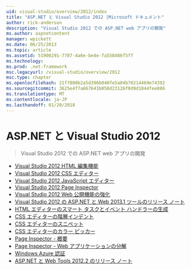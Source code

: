 ```yaml
---
uid: visual-studio/overview/2012/index
title: "ASP.NET と Visual Studio 2012 |Microsoft ドキュメント"
author: rick-anderson
description: "Visual Studio 2012 での ASP.NET web アプリの開発"
ms.author: aspnetcontent
manager: wpickett
ms.date: 06/25/2013
ms.topic: article
ms.assetid: 51900291-7787-4a6e-be4e-fa558486f5ff
ms.technology: 
ms.prod: .net-framework
msc.legacyurl: /visual-studio/overview/2012
msc.type: chapter
ms.openlocfilehash: 21f7800b2a5d396b040fe5a04b70214469e74392
ms.sourcegitcommit: 3625e4f7a667641b058d23126f0d9d1844fee886
ms.translationtype: MT
ms.contentlocale: ja-JP
ms.lasthandoff: 01/20/2018
---
```

<a name="aspnet-and-visual-studio-2012"></a>ASP.NET と Visual Studio 2012
====================
> Visual Studio 2012 での ASP.NET web アプリの開発


- [Visual Studio 2012 HTML 編集機能](visual-studio-2012-html-editing-features.md)
- [Visual Studio 2012 CSS エディター](visual-studio-2012-css-editor.md)
- [Visual Studio 2012 JavaScript エディター](visual-studio-2012-javascript-editor.md)
- [Visual Studio 2012 Page Inspector](visual-studio-2012-page-inspector.md)
- [Visual Studio 2012 Web 公開機能の強化](visual-studio-2012-web-publishing-improvements.md)
- [Visual Studio 2012 の ASP.NET と Web 2013.1 ツールのリリース ノート](aspnet-and-web-tools-20131-for-visual-studio-2012.md)
- [HTML エディターのスマート タスクとイベント ハンドラーの生成](visual-studio-vnext-videos-html-editor-smart-tasks-and-event-handler-generation.md)
- [CSS エディターの階層インデント](visual-studio-vnext-videos-css-editor-hierarchical-indentation.md)
- [CSS エディターのスニペット](visual-studio-vnext-videos-css-editor-snippets.md)
- [CSS エディターのカラー ピッカー](visual-studio-vnext-videos-css-editor-color-picker.md)
- [Page Inspector - 概要](visual-studio-vnext-videos-page-inspector-introduction.md)
- [Page Inspector - Web アプリケーションの分解](visual-studio-vnext-videos-page-inspector-decomposing-your-web-application.md)
- [Windows Azure 認証](windows-azure-authentication.md)
- [ASP.NET と Web Tools 2012.2 のリリース ノート](aspnet-and-web-tools-20122-release-notes-rtw.md)
